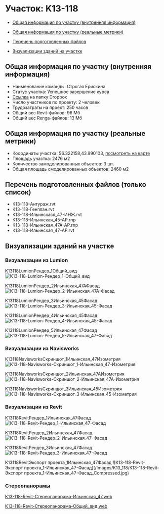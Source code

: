# Участок: K13-118

* [Общая информация по участку (внутренняя информация)](#Chapter1)

* [Общая информация по участку (реальные метрики)](#Chapter2)

* [Перечень подготовленных файлов](#Chapter3)

* [Визуализации зданий на участке](#Chapter6)

## <a id="Chapter1"></a> Общая информация по участку (внутренняя информация)
+ Наименование команды: Строгая Ерискина
+ Статус участка: Успешное завершение курса
+ [Ссылка](https://www.dropbox.com/sh/wvvgv1nw1iqred9/AAAdnoAXXFegPdocOdqiBYRta/K13_118?dl=0) на папку Dropbox
+ Число участников по проекту: 2 человек
+ Трудозатраты на проект: 250 часов
+ Общий вес Revit-файлов: 98 Мб
+ Общий вес Renga-файлов: 13 Мб
## <a id="Chapter2"></a> Общая информация по участку (реальные метрики)
+ Координаты участка: 56.322158,43.990103, [посмотреть на карте](https://yandex.ru/maps/47/nizhny-novgorod/?ll=43.990103%2C56.322158&z=19)
+ Площадь участка: 2476 м2
+ Количество замоделированных объектов: 3 шт.
+ Общая площадь смоделированных объектов: 2460 м2
## <a id="Chapter3"></a> Перечень подготовленных файлов (только список)
+ K13-118-Антураж.rvt
+ K13-118-Генплан.rvt
+ K13-118-Ильинскася_47-ИНЖ.rvt
+ K13-118-Ильинская_45-АР.rnp
+ K13-118-Ильинская_47А-АР.rnp
+ К13-118-Ильинская_47-АР.rvt
## <a id="Chapter6"></a> Визуализации зданий на участке
### Визуализации из Lumion
К13118LumionРендер_1Общий_вид
![К13-118-Lumion-Рендер_1-Общий_вид](/Images/K13_118/К13-118-Lumion-Рендер_1-Общий_вид_Compressed.jpg)

К13118LumionРендер_2Ильинская_47АФасад
![К13-118-Lumion-Рендер_2-Ильинская_47А-Фасад](/Images/K13_118/К13-118-Lumion-Рендер_2-Ильинская_47А-Фасад_Compressed.jpg)

К13118LumionРендер_3Ильинская_45Фасад
![К13-118-Lumion-Рендер_3-Ильинская_45-Фасад](/Images/K13_118/К13-118-Lumion-Рендер_3-Ильинская_45-Фасад_Compressed.jpg)

К13118LumionРендер_4Ильинская_45Фасад
![К13-118-Lumion-Рендер_4-Ильинская_45-Фасад](/Images/K13_118/К13-118-Lumion-Рендер_4-Ильинская_45-Фасад_Compressed.jpg)

К13118LumionРендер_5Ильинская_47Фасад
![К13-118-Lumion-Рендер_5-Ильинская_47-Фасад](/Images/K13_118/К13-118-Lumion-Рендер_5-Ильинская_47-Фасад_Compressed.jpg)

### Визуализации из Navisworks
К13118NavisworksСкриншот_1Ильинская_47Изометрия
![К13-118-Navisworks-Скриншот_1-Ильинская_47-Изометрия](/Images/K13_118/К13-118-Navisworks-Скриншот_1-Ильинская_47-Изометрия_Compressed.jpg)

К13118NavisworksСкриншот_2Ильинская_47АИзометрия
![К13-118-Navisworks-Скриншот_2-Ильинская_47А-Изометрия](/Images/K13_118/К13-118-Navisworks-Скриншот_2-Ильинская_47А-Изометрия_Compressed.jpg)

К13118NavisworksСкриншот_3Ильинская_45Изометрия
![К13-118-Navisworks-Скриншот_3-Ильинская_45-Изометрия](/Images/K13_118/К13-118-Navisworks-Скриншот_3-Ильинская_45-Изометрия_Compressed.jpg)

### Визуализации из Revit
К13118RevitРендер_1Ильинская_47Фасад
![К13-118-Revit-Рендер_1-Ильинская_47-Фасад](/Images/K13_118/К13-118-Revit-Рендер_1-Ильинская_47-Фасад_Compressed.jpg)

К13118RevitРендер_2Ильинская_47Фасад
![К13-118-Revit-Рендер_2-Ильинская_47-Фасад](/Images/K13_118/К13-118-Revit-Рендер_2-Ильинская_47-Фасад_Compressed.jpg)

К13118RevitРендер_3Ильинская_47Фасад
![К13-118-Revit-Рендер_3-Ильинская_47-Фасад](/Images/K13_118/К13-118-Revit-Рендер_3-Ильинская_47-Фасад_Compressed.jpg)

К13118RevitЭкспорт проекта_1Ильинская_47Фасад
![К13-118-Revit-Экспорт проекта_1-Ильинская_47-Фасад](/Images/K13_118/К13-118-Revit-Экспорт проекта_1-Ильинская_47-Фасад_Compressed.jpg)

### Стереопанорамы
[К13-118-Revit-Стереопанорама-Ильинская_47.web](https://pano.autodesk.com/pano.html?url=jpgs/311e79c5-1f2f-4f16-b328-ac16613647ad&version=2)

[К13-118-Revit-Стереопанорама-Общий_вид.web](https://pano.autodesk.com/pano.html?url=jpgs/616c4577-0ed9-45f3-b3dc-65e592d09422&version=2)

